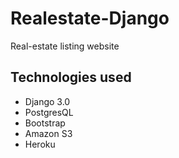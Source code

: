 # Realestate-Django
Real-estate listing website

## Technologies used
- Django 3.0
- PostgresQL
- Bootstrap
- Amazon S3
- Heroku

